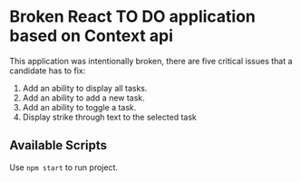 # Broken React TO DO application based on Context api

This application was intentionally broken, there are five critical issues that a candidate has to fix:

1. Add an ability to display all tasks.
2. Add an ability to add a new task.
3. Add an ability to toggle a task.
4. Display strike through text to the selected task

## Available Scripts

Use `npm start` to run project.

